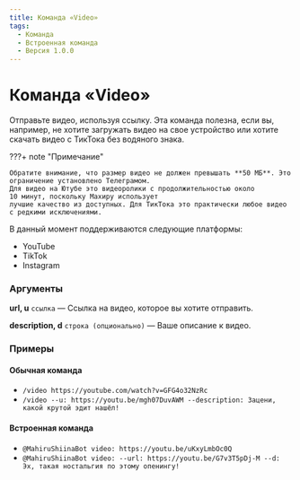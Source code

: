```yaml
---
title: Команда «Video»
tags:
  - Команда
  - Встроенная команда
  - Версия 1.0.0
---
```


# Команда «Video»

Отправьте видео, используя ссылку. Эта команда полезна, если вы, например, не хотите загружать видео на свое устройство или хотите скачать видео с ТикТока без водяного знака.

???+ note "Примечание"

    Обратите внимание, что размер видео не должен превышать **50 МБ**. Это ограничение установлено Телеграмом.
    Для видео на Ютубе это видеоролики с продолжительностью около 10 минут, поскольку Махиру использует 
    лучшие качество из доступных. Для ТикТока это практически любое видео с редкими исключениями.

В данный момент поддерживаются следующие платформы:

- YouTube
- TikTok
- Instagram

### Аргументы

**url, u**  `ссылка` — Ссылка на видео, которое вы хотите отправить.

**description, d** `строка (опционально)` — Ваше описание к видео.

### Примеры

#### Обычная команда
+ `/video https://youtube.com/watch?v=GFG4o32NzRc`
+ `/video --u: https://youtu.be/mgh07DuvAWM --description: Зацени, какой крутой эдит нашёл!`

#### Встроенная команда
+ `@MahiruShiinaBot video: https://youtu.be/uKxyLmbOc0Q`
+ `@MahiruShiinaBot video: --url: https://youtu.be/G7v3T5pDj-M --d: Эх, такая ностальгия по этому опенингу!`